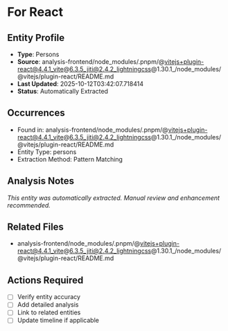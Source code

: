 # For React

## Entity Profile
- **Type**: Persons
- **Source**: analysis-frontend/node_modules/.pnpm/@vitejs+plugin-react@4.4.1_vite@6.3.5_jiti@2.4.2_lightningcss@1.30.1_/node_modules/@vitejs/plugin-react/README.md
- **Last Updated**: 2025-10-12T03:42:07.718414
- **Status**: Automatically Extracted

## Occurrences
- Found in: analysis-frontend/node_modules/.pnpm/@vitejs+plugin-react@4.4.1_vite@6.3.5_jiti@2.4.2_lightningcss@1.30.1_/node_modules/@vitejs/plugin-react/README.md
- Entity Type: persons
- Extraction Method: Pattern Matching

## Analysis Notes
*This entity was automatically extracted. Manual review and enhancement recommended.*

## Related Files
- analysis-frontend/node_modules/.pnpm/@vitejs+plugin-react@4.4.1_vite@6.3.5_jiti@2.4.2_lightningcss@1.30.1_/node_modules/@vitejs/plugin-react/README.md

## Actions Required
- [ ] Verify entity accuracy
- [ ] Add detailed analysis
- [ ] Link to related entities
- [ ] Update timeline if applicable
